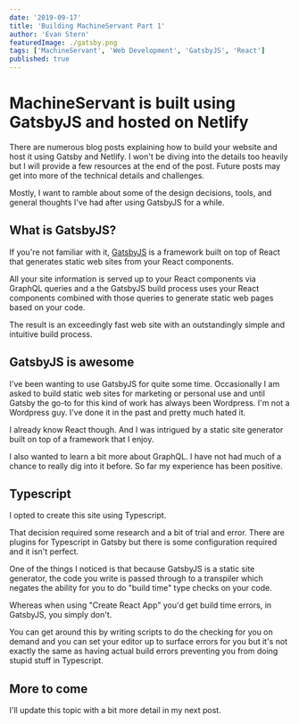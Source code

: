 ```yaml
---
date: '2019-09-17'
title: 'Building MachineServant Part 1'
author: 'Evan Stern'
featuredImage: ./gatsby.png
tags: ['MachineServant', 'Web Development', 'GatsbyJS', 'React']
published: true
---
```


# MachineServant is built using GatsbyJS and hosted on Netlify

There are numerous blog posts explaining how to build your website and host
it using Gatsby and Netlify. I won't be diving into the details too heavily
but I will provide a few resources at the end of the post. Future posts may
get into more of the technical details and challenges.

Mostly, I want to ramble about some of the design decisions, tools, and
general thoughts I've had after using GatsbyJS for a while.

## What is GatsbyJS?

If you're not familiar with it, [GatsbyJS](https://gatsbyjs.org) is a
framework built on top of React that generates static web sites from your
React components.

All your site information is served up to your React components via GraphQL
queries and a the GatsbyJS build process uses your React components combined
with those queries to generate static web pages based on your code.

The result is an exceedingly fast web site with an outstandingly simple and
intuitive build process.

## GatsbyJS is awesome

I've been wanting to use GatsbyJS for quite some time. Occasionally I am
asked to build static web sites for marketing or personal use and until
Gatsby the go-to for this kind of work has always been Wordpress. I'm not a
Wordpress guy. I've done it in the past and pretty much hated it.

I already know React though. And I was intrigued by a static site generator
built on top of a framework that I enjoy.

I also wanted to learn a bit more about GraphQL. I have not had much of a
chance to really dig into it before. So far my experience has been positive.

## Typescript

I opted to create this site using Typescript.

That decision required some research and a bit of trial and error. There are
plugins for Typescript in Gatsby but there is some configuration required and
it isn't perfect.

One of the things I noticed is that because GatsbyJS is a static site
generator, the code you write is passed through to a transpiler which negates
the ability for you to do "build time" type checks on your code.

Whereas when using "Create React App" you'd get build time errors, in
GatsbyJS, you simply don't.

You can get around this by writing scripts to do the checking for you on
demand and you can set your editor up to surface errors for you but it's not
exactly the same as having actual build errors preventing you from doing
stupid stuff in Typescript.

## More to come

I'll update this topic with a bit more detail in my next post.
